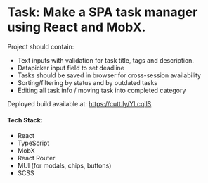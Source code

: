 # Task: Make a SPA task manager using React and MobX.

Project should contain:

- Text inputs with validation for task title, tags and description.
- Datapicker input field to set deadline
- Tasks should be saved in browser for cross-session availability
- Sorting/filtering by status and by outdated tasks
- Editing all task info / moving task into completed category

Deployed build available at: https://cutt.ly/YLcqilS

#### Tech Stack:

- React
- TypeScript
- MobX
- React Router
- MUI (for modals, chips, buttons)
- SCSS

